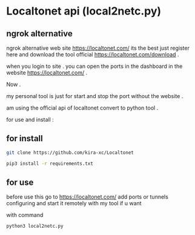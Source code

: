 # Localtonet api (local2netc.py)

## ngrok alternative
ngrok alternative web site https://localtonet.com/ its the best just register here and download the tool official https://localtonet.com/download .

when you login to site . you can open the ports in the dashboard in the website https://localtonet.com/ .


Now .


my personal tool is just for start and stop the port without the website . 

am using the official api of localtonet convert to python tool .

for use and install :

## for install 
```sh
git clone https://github.com/kira-xc/Localtonet
```
```sh
pip3 install -r requirements.txt
```


## for use 
before use this go to https://localtonet.com/ add ports or tunnels configuring and start it remotely with my tool if u want 

with command

```sh
python3 local2netc.py
```

